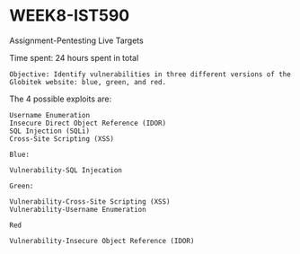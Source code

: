 # WEEK8-IST590

Assignment-Pentesting Live Targets

Time spent: 24 hours spent in total

    Objective: Identify vulnerabilities in three different versions of the Globitek website: blue, green, and red.

The 4 possible exploits are:

    Username Enumeration
    Insecure Direct Object Reference (IDOR)
    SQL Injection (SQLi)
    Cross-Site Scripting (XSS)
    
    Blue:
    
    Vulnerability-SQL Injecation
    
    Green:
    
    Vulnerability-Cross-Site Scripting (XSS)
    Vulnerability-Username Enumeration
    
    Red
    
    Vulnerability-Insecure Object Reference (IDOR)
